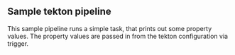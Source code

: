 ## Sample tekton pipeline

This sample pipeline runs a simple task, that prints out some property values. The property values are passed in from the tekton configuration via trigger.
